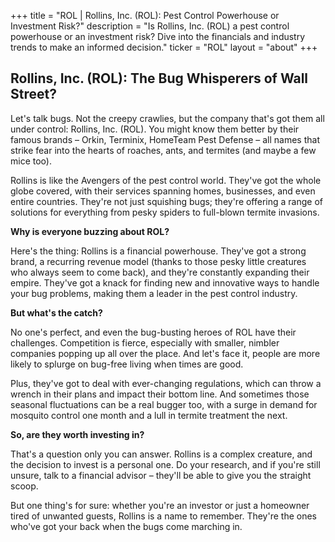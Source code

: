 +++
title = "ROL |  Rollins, Inc. (ROL): Pest Control Powerhouse or Investment Risk?"
description = "Is Rollins, Inc. (ROL) a pest control powerhouse or an investment risk? Dive into the financials and industry trends to make an informed decision."
ticker = "ROL"
layout = "about"
+++

        


## Rollins, Inc. (ROL): The Bug Whisperers of Wall Street?

Let's talk bugs. Not the creepy crawlies, but the company that's got them all under control: Rollins, Inc. (ROL). You might know them better by their famous brands – Orkin, Terminix, HomeTeam Pest Defense – all names that strike fear into the hearts of roaches, ants, and termites (and maybe a few mice too). 

Rollins is like the Avengers of the pest control world. They've got the whole globe covered, with their services spanning homes, businesses, and even entire countries. They're not just squishing bugs; they're offering a range of solutions for everything from pesky spiders to full-blown termite invasions.  

**Why is everyone buzzing about ROL?**

Here's the thing: Rollins is a financial powerhouse.  They've got a strong brand, a recurring revenue model (thanks to those pesky little creatures who always seem to come back), and they're constantly expanding their empire.  They've got a knack for finding new and innovative ways to handle your bug problems, making them a leader in the pest control industry. 

**But what's the catch?**

No one's perfect, and even the bug-busting heroes of ROL have their challenges. Competition is fierce, especially with smaller, nimbler companies popping up all over the place. And let's face it, people are more likely to splurge on bug-free living when times are good. 

Plus, they've got to deal with ever-changing regulations, which can throw a wrench in their plans and impact their bottom line.  And sometimes those seasonal fluctuations can be a real bugger too, with a surge in demand for mosquito control one month and a lull in termite treatment the next.

**So, are they worth investing in?**

That's a question only you can answer.  Rollins is a complex creature, and the decision to invest is a personal one.  Do your research, and if you're still unsure, talk to a financial advisor – they'll be able to give you the straight scoop. 

But one thing's for sure: whether you're an investor or just a homeowner tired of unwanted guests, Rollins is a name to remember.  They're the ones who've got your back when the bugs come marching in. 

        